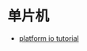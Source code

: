 # 单片机

- [platform io tutorial](https://www.youtube.com/watch?v=O7Fab8rmAok&list=PLozP2uQO8z1S-Yr32_N_4wjXnZHvex4DU&index=1)
